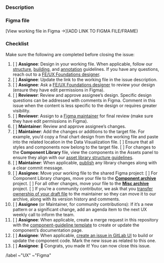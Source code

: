 <!--
Start by choosing one of the following based on the nature of your contribution:
   - For changes to an existing file, duplicate the general template (https://www.figma.com/file/v7I3e2CqmRagoi5jSzjROQ/Title-group-project-1337) to the UX Foundations Figma project (https://www.figma.com/files/project/8421515/UX-Foundation). Update the file name and cover details (this new file is considered the “working file”). Make changes in the working file to detached instances of a component, or copy/paste from designs in the original (target) file.
   - For additions, duplicate the template that is most relevant (https://www.figma.com/files/project/5846042/Templates) to the project that also is the most relevant. Update the file name and cover details (this new file is considered the “working file”) and proceed with the design.
   - For community contributions, create a new file in your drafts.

To move a duplicate file:
Open the duplicate, then use the dropdown next to the file name to select
“Move to Project…” and select the desired project as the new location. The duplicate is now the “working file.”
-->

### Description

<!-- Add a short description of your contribution. Consider adding
a checklist of variations, states, and breakpoints to the description so that reviewers can be sure to cross reference everything that has been completed. -->

### Figma file

<!-- Before pasting the link to your Figma file/frame, in the file sharing settings, make sure that “anyone with the link” can view. -->

[View working file in Figma →](ADD LINK TO FIGMA FILE/FRAME)

### Checklist

Make sure the following are completed before closing the issue:

1. [ ] **Assignee**: Design in your working file. When applicable, follow our 
   [structure][structure], [building][building], and [annotation][annotation] guidelines. If you have any questions, reach out to a [FE/UX Foundations designer][foundations-team].
1. [ ] **Assignee**: Update the link to the working file in the issue 
   description.
1. [ ] **Assignee**: Ask a [FE/UX Foundations designer][foundations-team]
   to review your design (ensure they have edit permissions in Figma).
1. [ ] **Reviewer**: Review and approve assignee’s design. Specific design 
   questions can be addressed with comments in Figma. Comment in this issue when the content is less specific to the design or requires greater visibility.
1. [ ] **Reviewer**: Assign to a [Figma maintainer][figma-maintainer]
   for final review (make sure they have edit permissions in Figma).
1. [ ] **Maintainer**: Review and approve assignee’s changes.
1. [ ] **Maintainer**: Add the changes or additions to the target file. For 
   example, you’d copy a final chart design from the working file and paste into the related location in the Data Visualization file.
     [ ] Ensure that all styles and components now belong to the target file.
     [ ] For changes to the **Component Library** file, view the components in the Assets panel to ensure they align with our [asset library structure guidelines][structure].
1. [ ] **Maintainer**: When applicable, [publish][publishing] any library 
   changes along with a clear commit message.
1. [ ] **Assignee**: Move your working file to the shared Figma project:
     [ ] For Component Library changes, move your file to the [**Component archive**][component-archive] project.
     [ ] For all other changes, move your file to the [**Misc archive**][misc-archive] project.
     [ ] If you’re a community contributor, we ask that you [transfer ownership of your draft file](https://help.figma.com/hc/en-us/articles/360040530853) to the maintainer so they can move it to our archive, along with its version history and comments.
1. [ ] **Assignee** (or Maintainer, for community contributions): If it’s a new
   pattern or a significant change, add an agenda item to the next UX weekly call to inform the team.
1. [ ] **Assignee**: When applicable, create a merge request in this repository 
   with the [component-guideline template][component-guideline-template]
   to create or update the component’s documentation page. 
1. [ ] **Assignee**: When applicable, [create an issue in GitLab UI][new-gitlab-ui-issue] to build or update the component code. Mark the new issue as related to this one.
1. [ ] **Assignee**: 🎉 Congrats, you made it! You can now close this issue.

/label ~"UX" ~"Figma"

[annotation]: https://gitlab.com/gitlab-org/gitlab-services/design.gitlab.com/-/blob/master/doc/pajamas-ui-kit.md#adding-descriptions-notes-and-annotations
[building]: https://gitlab.com/gitlab-org/gitlab-services/design.gitlab.com/-/blob/master/doc/pajamas-ui-kit.md#building-components
[foundations-team]: https://about.gitlab.com/company/team/?department=fe-ux-foundations-team
[figma-maintainer]: https://about.gitlab.com/handbook/engineering/projects/#design.gitlab.com
[publishing]: https://gitlab.com/gitlab-org/gitlab-services/design.gitlab.com/-/blob/master/doc/pajamas-ui-kit.md#publishing-changes
[structure]: https://gitlab.com/gitlab-org/gitlab-services/design.gitlab.com/-/blob/master/doc/pajamas-ui-kit.md#structure
[component-guideline-template]: https://gitlab.com/gitlab-org/gitlab-services/design.gitlab.com/-/blob/master/.gitlab/merge_request_templates/component-guideline.md
[component-archive]: https://www.figma.com/files/project/5472112/Component-archive
[misc-archive]: https://www.figma.com/files/project/10620392/Misc-archive
[new-gitlab-ui-issue]: https://gitlab.com/gitlab-org/gitlab-ui/-/issues/new
